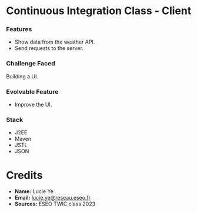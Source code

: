 # Continuous Integration Class - Client

### Features
- Show data from the weather API.
- Send requests to the server.

### Challenge Faced
Building a UI.

### Evolvable Feature
- Improve the UI.

### Stack
- J2EE
- Maven
- JSTL
- JSON

# Credits
- **Name:** Lucie Ye
- **Email:** lucie.ye@reseau.eseo.fr
- **Sources:** ESEO TWIC class 2023

